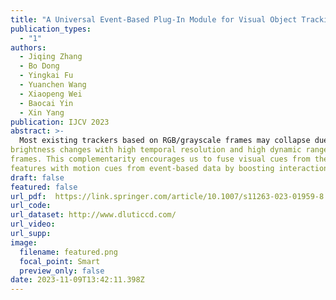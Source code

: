 ```yaml
---
title: "A Universal Event-Based Plug-In Module for Visual Object Tracking in Degraded Conditions (IJCV 2023)"
publication_types:
  - "1"
authors:
  - Jiqing Zhang
  - Bo Dong
  - Yingkai Fu
  - Yuanchen Wang
  - Xiaopeng Wei
  - Baocai Yin
  - Xin Yang
publication: IJCV 2023
abstract: >-
  Most existing trackers based on RGB/grayscale frames may collapse due to the unreliability of conventional sensors in some challenging scenarios (e.g., motion blur and high dynamic range). Event-based cameras as bioinspired sensors encode
brightness changes with high temporal resolution and high dynamic range, thereby providing considerable potential for tracking under degraded conditions. Nevertheless, events lack the fine-grained texture cues provided by RGB/grayscale
frames. This complementarity encourages us to fuse visual cues from the frame and event domains for robust object tracking  under various challenging conditions. In this paper, we propose a novel event feature extractor to capture spatiotemporal
features with motion cues from event-based data by boosting interactions and distinguishing alterations between states at different moments. Furthermore, we develop an effective feature integrator to adaptively fuse the strengths of both domains by balancing their contributions. Our proposed module as the plug-in can be easily applied to off-the-shelf frame-based trackers. We extensively validate the effectiveness of eight trackers extended by our approach on three datasets EED, VisEvent, and our collected frame-event-based dataset FE141. Experimental results also show that event-based data is a powerful cue for tracking.
draft: false
featured: false
url_pdf:  https://link.springer.com/article/10.1007/s11263-023-01959-8
url_code:  
url_dataset: http://www.dluticcd.com/
url_video:  
url_supp: 
image:
  filename: featured.png
  focal_point: Smart
  preview_only: false
date: 2023-11-09T13:42:11.398Z
---
```

